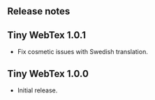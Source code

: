 Release notes
-------------

## Tiny WebTex 1.0.1

* Fix cosmetic issues with Swedish translation.

## Tiny WebTex 1.0.0

* Initial release.
